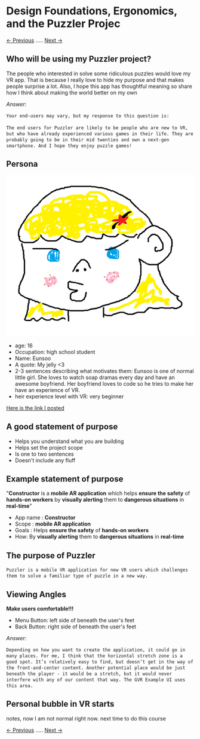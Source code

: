 # Design Foundations, Ergonomics, and the Puzzler Projec
[<- Previous](README-4-1.md) ..... [Next ->](README-4-3.md)
## Who will be using my Puzzler project?
The people who interested in solve some ridiculous puzzles would love my VR app. That is because I really love to hide my purpose and that makes people surprise a lot. Also, I hope this app has thoughtful meaning so share how I think about making the world better on my own

*Answer:*

    Your end-users may vary, but my response to this question is:

    The end users for Puzzler are likely to be people who are new to VR, but who have already experienced various games in their life. They are probably going to be in their mid twenties and own a next-gen smartphone. And I hope they enjoy puzzle games!

## Persona
![Eunsoo](Eunsoo.png)

* age: 16
* Occupation: high school student
* Name: Eunsoo
* A quote: My jelly <3
* 2-3 sentences describing what motivates them: Eunsoo is one of normal little girl. She loves to watch soap dramas every day and have an awesome boyfriend. Her boyfriend loves to code so he tries to make her have an experience of VR.
* heir experience level with VR: very beginner

[Here is the link I posted](https://discussions.udacity.com/t/vr-persona-eunsoo/204592)

## A good statement of purpose

* Helps you understand what you are building
* Helps set the project scope
* Is one to two sentences
* Doesn't include any fluff

## Example statement of purpose
"**Constructor** is a **mobile AR application** which helps **ensure the safety** of **hands-on workers** by **visually alerting** them to **dangerous situations** in **real-time**"

* App name : **Constructor**
* Scope : **mobile AR application**
* Goals : Helps  **ensure the safety** of **hands-on workers**
* How: By **visually alerting** them to **dangerous situations** in **real-time**

## The purpose of Puzzler

    Puzzler is a mobile VR application for new VR users which challenges them to solve a familiar type of puzzle in a new way.

## Viewing Angles

**Make users comfortable!!!**

* Menu Button: left side of beneath the user's feet
* Back Button: right side of beneath the user's feet

*Answer:*

    Depending on how you want to create the application, it could go in many places. For me, I think that the horizontal stretch zone is a good spot. It’s relatively easy to find, but doesn’t get in the way of the front-and-center content. Another potential place would be just beneath the player - it would be a stretch, but it would never interfere with any of our content that way. The GVR Example UI uses this area.

## Personal bubble in VR starts

notes, now I am not normal right now. next time to do this course

[<- Previous](README-4-1.md) ..... [Next ->](README-4-3.md)
